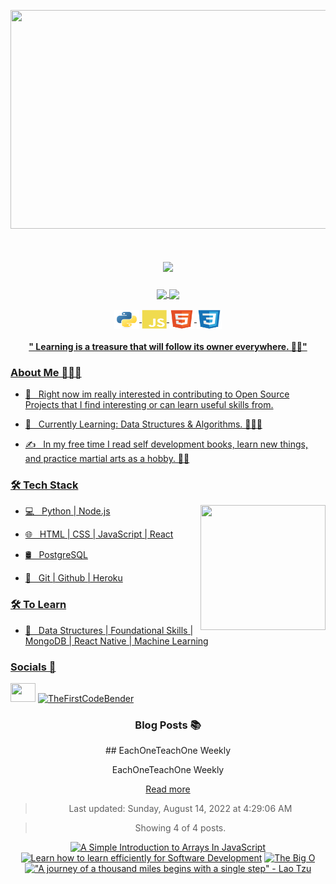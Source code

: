 <p align="center">
  <img width="600" height="350" src="https://github.com/PrinceNwaonicha/PrinceNwaonicha/blob/main/images/Coding.gif">
</p>
<h1 align="center">
    <img src="https://readme-typing-svg.herokuapp.com/?lines=Hello,+There!+🤙🏾;This+is+P.C....;Nice+to+meet+you!&center=true&size=30">
  
</h1>
<div align ="center">
  <a href="https://github.com/TheFirstCodeBender">
  <img height="180em"  align="center" src="https://github-readme-stats.vercel.app/api?username=TheFirstCodeBender&show_icons=true&hide_border=true&&count_private=true&include_all_commits=true&bg_color=90,00DBDE,FC00FF" />
  <img img height="180em"  align="center" src="https://github-readme-stats.vercel.app/api/top-langs/?username=TheFirstCodeBender&layout=compact&bg_color=90,00DBDE,FC00FF" />   

  

  <div style="display: inline_block"><br>
  <img align="center" alt="Python" height="30" width="40" src="https://raw.githubusercontent.com/devicons/devicon/master/icons/python/python-original.svg"> 
  <img align="center" alt="Rafa-Js" height="30" width="40" src="https://raw.githubusercontent.com/devicons/devicon/master/icons/javascript/javascript-plain.svg">
  <img align="center" alt="HTML" height="30" width="40" src="https://raw.githubusercontent.com/devicons/devicon/master/icons/html5/html5-original.svg">
  <img align="center" alt="CSS" height="30" width="40" src="https://raw.githubusercontent.com/devicons/devicon/master/icons/css3/css3-original.svg">
    

 
#### " Learning is a treasure that will follow its owner everywhere. 🐱‍🏍"
</div>
   <div align="left">
 <h3>About Me 🧑🏾‍💻  </h3>

- 🤔 &nbsp; Right now im really interested in contributing to Open Source Projects that I find interesting or can learn useful skills from.

- 🌱 &nbsp; Currently Learning: Data Structures & Algorithms. 👨🏾‍💻

- ✍️ &nbsp; In my free time I read self development books, learn new things, and practice martial arts as a hobby. 🥋🥊

<h3>🛠 Tech Stack</h3><img align="right" width="200" height="200" src="https://github.com/TheFirstCodeBender/TheFirstCodeBender/blob/main/images/OctoMan.gif">

- 💻 &nbsp; Python | Node.js

- 🌐 &nbsp; HTML | CSS | JavaScript | React

- 🛢 &nbsp; PostgreSQL

- 🔧 &nbsp; Git | Github | Heroku

  
<h3>🛠 To Learn</h3>

- 🔧 &nbsp; Data Structures | Foundational Skills | MongoDB | React Native | Machine Learning
    </div>

<h3 align="left">Socials 📣</h3>
<p align="left">
<a href="https://www.linkedin.com/in/princenwaonicha/" target="blank"><img src="https://cdn.jsdelivr.net/gh/devicons/devicon/icons/linkedin/linkedin-original.svg"  height="30" width="40"/></a>
<a href="https://leetcode.com/TheFirstCodeBender/" target="blank"><img src="https://raw.githubusercontent.com/rahuldkjain/github-profile-readme-generator/master/src/images/icons/Social/leet-code.svg" alt="TheFirstCodeBender" height="30" width="40" /></a>
</p>
<h3 align="center">Blog Posts 📚</h3>
<!-- blog-post-list:start -->
## EachOneTeachOne Weekly

EachOneTeachOne Weekly

[Read more](https://eachoneteachone.hashnode.dev)
> Last updated: Sunday, August 14, 2022 at 4:29:06 AM

> Showing 4 of 4 posts.

[![A Simple Introduction to Arrays In JavaScript](https://raw.githubusercontent.com/TheFirstCodeBender/TheFirstCodeBender/main/blog-post-list-output/EachOneTeachOne_Weekly/A_Simple_Introduction_to_Arrays_In_JavaScript.svg)](https://eachoneteachone.hashnode.dev/a-simple-introduction-to-arrays-in-javascript)
[![Learn how to learn efficiently for Software Development](https://raw.githubusercontent.com/TheFirstCodeBender/TheFirstCodeBender/main/blog-post-list-output/EachOneTeachOne_Weekly/Learn_how_to_learn_efficiently_for_Software_Development.svg)](https://eachoneteachone.hashnode.dev/learning-how-to-learn-is-one-of-the-most-valuable-skills-and-3-ways-to-learn-more-effectively)
[![The Big O](https://raw.githubusercontent.com/TheFirstCodeBender/TheFirstCodeBender/main/blog-post-list-output/EachOneTeachOne_Weekly/The_Big_O.svg)](https://eachoneteachone.hashnode.dev/dsa-series-the-big-o)
[!["A journey of a thousand miles begins with a single step" - Lao Tzu](https://raw.githubusercontent.com/TheFirstCodeBender/TheFirstCodeBender/main/blog-post-list-output/EachOneTeachOne_Weekly/_A_journey_of_a_thousand_miles_begins_with_a_single_step__-_Lao_Tzu.svg)](https://eachoneteachone.hashnode.dev/a-journey-of-a-thousand-miles-begins-with-a-single-step-lao-tzu)


<!-- blog-post-list:end -->


